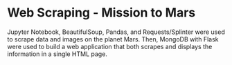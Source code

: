 # Web Scraping - Mission to Mars

Jupyter Notebook, BeautifulSoup, Pandas, and Requests/Splinter were used to scrape data and images on the planet Mars. Then, MongoDB with Flask were used to build a web application that both scrapes and displays the information in a single HTML page.

